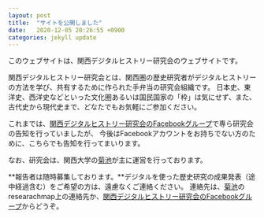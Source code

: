 ```yaml
---
layout: post
title:  "サイトを公開しました"
date:   2020-12-05 20:26:55 +0900
categories: jekyll update
---
```


このウェブサイトは、関西デジタルヒストリー研究会のウェブサイトです。

関西デジタルヒストリー研究会とは、関西圏の歴史研究者がデジタルヒストリーの方法を学び、共有するために作られた手弁当の研究会組織です。
日本史、東洋史、西洋史などといった文化圏あるいは国民国家の「枠」は気にせず、また、古代史から現代史まで、どなたでもお気軽にご参加ください。

これまでは、[関西デジタルヒストリー研究会のFacebookグループ](https://www.facebook.com/groups/218650495398962)で専ら研究会の告知を行っていましたが、
今後はFacebookアカウントをお持ちでない方のために、こちらでも告知を行ってまいります。

なお、研究会は、関西大学の[菊池](https://researchmap.jp/nobuhikokikuchi)が主に運営を行っております。

**報告者は随時募集しております。**デジタルを使った歴史研究の成果発表（途中経過含む）をご希望の方は、遠慮なくご連絡ください。
連絡先は、[菊池](https://researchmap.jp/nobuhikokikuchi)のresearachmap上の連絡先か、[関西デジタルヒストリー研究会のFacebookグループ](https://www.facebook.com/groups/218650495398962)からどうぞ。
